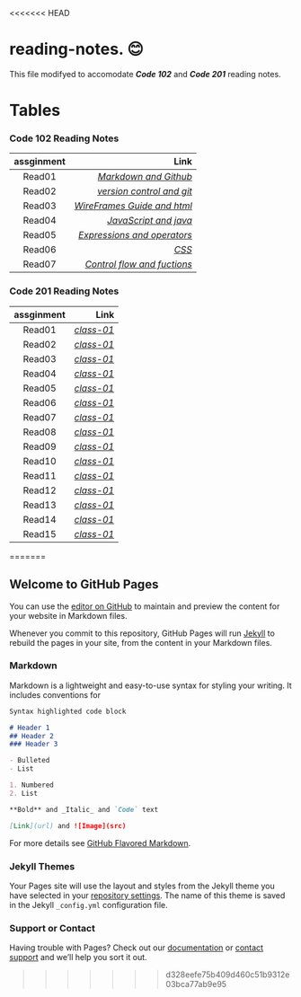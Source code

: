 <<<<<<< HEAD
# reading-notes. :blush:


This file modifyed to accomodate ***Code 102*** and ***Code 201*** reading notes.  

  


# Tables
###  Code 102 Reading Notes

| assginment |  Link  |
|:-----------------: |-------------:|
|Read01| [*Markdown and Github*](https://ahmad-khaled-zaid.github.io/reading-notes./102/read01) |
|Read02| [*version control and git*](https://ahmad-khaled-zaid.github.io/reading-notes./102/read02) |
|Read03| [*WireFrames Guide and html*](https://ahmad-khaled-zaid.github.io/reading-notes./102/read03) |
|Read04| [*JavaScript and java*](https://ahmad-khaled-zaid.github.io/reading-notes./102/read04) |
|Read05| [*Expressions and operators*](https://ahmad-khaled-zaid.github.io/reading-notes./102/read05) |
|Read06| [*CSS*](https://ahmad-khaled-zaid.github.io/reading-notes./102/read06) |
|Read07| [*Control flow and fuctions*](https://ahmad-khaled-zaid.github.io/reading-notes./102/read07) |




###  Code 201 Reading Notes

| assginment |  Link  |
|:-----------------: |-------------:|
|Read01| [*class-01*]() |  
|Read02| [*class-01*]() |  
|Read03| [*class-01*]() |  
|Read04| [*class-01*]() |    
|Read05| [*class-01*]() |  
|Read06| [*class-01*]() |  
|Read07| [*class-01*]() |  
|Read08| [*class-01*]() |  
|Read09| [*class-01*]() |  
|Read10| [*class-01*]() |  
|Read11| [*class-01*]() |  
|Read12| [*class-01*]() |  
|Read13| [*class-01*]() |  
|Read14| [*class-01*]() |  
|Read15| [*class-01*]() |


=======
## Welcome to GitHub Pages

You can use the [editor on GitHub](https://github.com/Ahmad-Khaled-Zaid/201d33-classes/edit/main/README.md) to maintain and preview the content for your website in Markdown files.

Whenever you commit to this repository, GitHub Pages will run [Jekyll](https://jekyllrb.com/) to rebuild the pages in your site, from the content in your Markdown files.

### Markdown

Markdown is a lightweight and easy-to-use syntax for styling your writing. It includes conventions for

```markdown
Syntax highlighted code block

# Header 1
## Header 2
### Header 3

- Bulleted
- List

1. Numbered
2. List

**Bold** and _Italic_ and `Code` text

[Link](url) and ![Image](src)
```

For more details see [GitHub Flavored Markdown](https://guides.github.com/features/mastering-markdown/).

### Jekyll Themes

Your Pages site will use the layout and styles from the Jekyll theme you have selected in your [repository settings](https://github.com/Ahmad-Khaled-Zaid/201d33-classes/settings/pages). The name of this theme is saved in the Jekyll `_config.yml` configuration file.

### Support or Contact

Having trouble with Pages? Check out our [documentation](https://docs.github.com/categories/github-pages-basics/) or [contact support](https://support.github.com/contact) and we’ll help you sort it out.
>>>>>>> d328eefe75b409d460c51b9312e03bca77ab9e95
